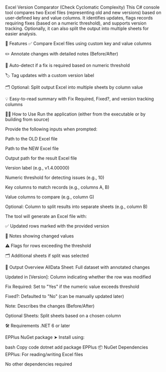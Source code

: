 Excel Version Comparator (Check Cyclomatic Complexity)
This C# console tool compares two Excel files (representing old and new versions) based on user-defined key and value columns. It identifies updates, flags records requiring fixes (based on a numeric threshold), and supports version tracking. Optionally, it can also split the output into multiple sheets for easier analysis.

🔧 Features
✅ Compare Excel files using custom key and value columns

✏️ Annotate changes with detailed notes (Before/After)

🚩 Auto-detect if a fix is required based on numeric threshold

🏷 Tag updates with a custom version label

🗂 Optional: Split output Excel into multiple sheets by column value

💡 Easy-to-read summary with Fix Required, Fixed?, and version tracking columns

🧑‍💻 How to Use
Run the application (either from the executable or by building from source)

Provide the following inputs when prompted:

Path to the OLD Excel file

Path to the NEW Excel file

Output path for the result Excel file

Version label (e.g., v1.4.00000)

Numeric threshold for detecting issues (e.g., 10)

Key columns to match records (e.g., columns A, B)

Value columns to compare (e.g., column G)

Optional: Column to split results into separate sheets (e.g., column B)

The tool will generate an Excel file with:

✅ Updated rows marked with the provided version

📝 Notes showing changed values

⚠️ Flags for rows exceeding the threshold

🗂 Additional sheets if split was selected

📂 Output Overview
AllData Sheet: Full dataset with annotated changes

Updated in [Version]: Column indicating whether the row was modified

Fix Required: Set to "Yes" if the numeric value exceeds threshold

Fixed?: Defaulted to "No" (can be manually updated later)

Note: Describes the changes (Before/After)

Optional Sheets: Split sheets based on a chosen column

🛠 Requirements
.NET 6 or later

EPPlus NuGet package
➤ Install using:

bash
Copy code
dotnet add package EPPlus
📦 NuGet Dependencies
EPPlus: For reading/writing Excel files

No other dependencies required

